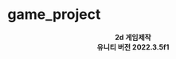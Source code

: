 # game_project


<div  align="center">
  <div>
    <b>2d 게임제작</b>
  </div> 
  <div>
    <b>유니티 버전 2022.3.5f1</b>
  </div>

</div>

 


